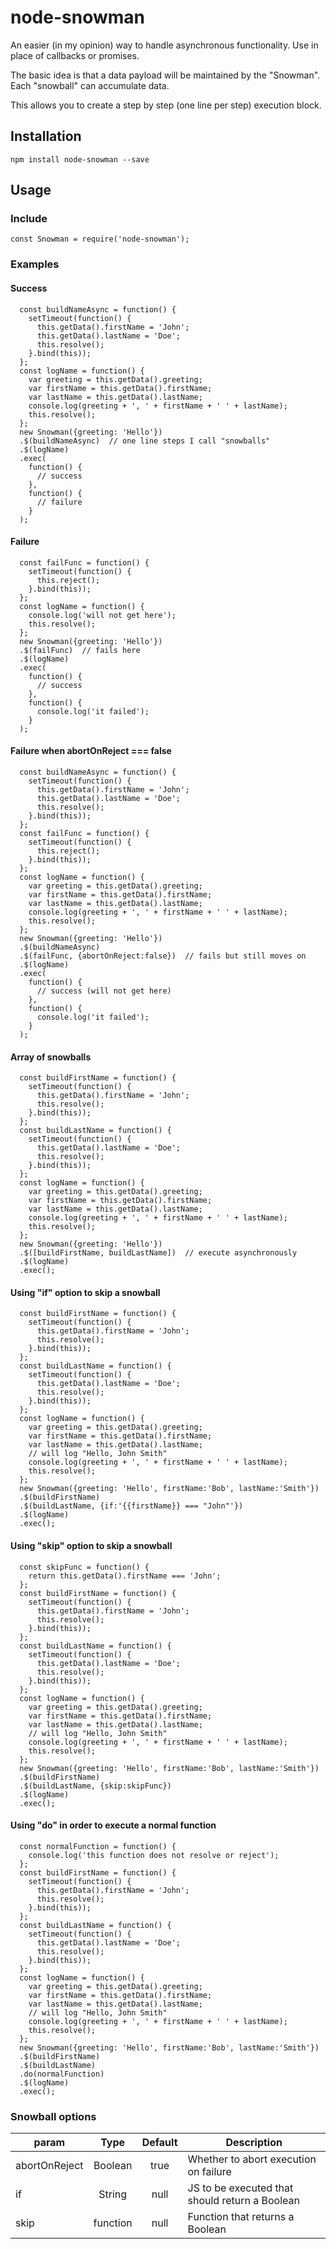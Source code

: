 # node-snowman

An easier (in my opinion) way to handle asynchronous functionality. Use in place of callbacks or promises.

The basic idea is that a data payload will be maintained by the "Snowman". Each "snowball" can accumulate data.

This allows you to create a step by step (one line per step) execution block.

## Installation

`npm install node-snowman --save`

## Usage

### Include

`const Snowman = require('node-snowman');`

### Examples
#### Success
```
  const buildNameAsync = function() {
    setTimeout(function() {
      this.getData().firstName = 'John';
      this.getData().lastName = 'Doe';
      this.resolve();
    }.bind(this));
  };
  const logName = function() {
    var greeting = this.getData().greeting;
    var firstName = this.getData().firstName;
    var lastName = this.getData().lastName;
    console.log(greeting + ', ' + firstName + ' ' + lastName);
    this.resolve();
  };
  new Snowman({greeting: 'Hello'})
  .$(buildNameAsync)  // one line steps I call "snowballs"
  .$(logName)
  .exec(
    function() {
      // success
    },
    function() {
      // failure
    }
  );
```
#### Failure
```
  const failFunc = function() {
    setTimeout(function() {
      this.reject();
    }.bind(this));
  };
  const logName = function() {
    console.log('will not get here');
    this.resolve();
  };
  new Snowman({greeting: 'Hello'})
  .$(failFunc)  // fails here
  .$(logName)
  .exec(
    function() {
      // success
    },
    function() {
      console.log('it failed');
    }
  );
```
#### Failure when abortOnReject === false
```
  const buildNameAsync = function() {
    setTimeout(function() {
      this.getData().firstName = 'John';
      this.getData().lastName = 'Doe';
      this.resolve();
    }.bind(this));
  };
  const failFunc = function() {
    setTimeout(function() {
      this.reject();
    }.bind(this));
  };
  const logName = function() {
    var greeting = this.getData().greeting;
    var firstName = this.getData().firstName;
    var lastName = this.getData().lastName;
    console.log(greeting + ', ' + firstName + ' ' + lastName);
    this.resolve();
  };
  new Snowman({greeting: 'Hello'})
  .$(buildNameAsync)
  .$(failFunc, {abortOnReject:false})  // fails but still moves on
  .$(logName)
  .exec(
    function() {
      // success (will not get here)
    },
    function() {
      console.log('it failed');
    }
  );
```
#### Array of snowballs
```
  const buildFirstName = function() {
    setTimeout(function() {
      this.getData().firstName = 'John';
      this.resolve();
    }.bind(this));
  };
  const buildLastName = function() {
    setTimeout(function() {
      this.getData().lastName = 'Doe';
      this.resolve();
    }.bind(this));
  };
  const logName = function() {
    var greeting = this.getData().greeting;
    var firstName = this.getData().firstName;
    var lastName = this.getData().lastName;
    console.log(greeting + ', ' + firstName + ' ' + lastName);
    this.resolve();
  };
  new Snowman({greeting: 'Hello'})
  .$([buildFirstName, buildLastName])  // execute asynchronously
  .$(logName)
  .exec();
```
#### Using "if" option to skip a snowball
```
  const buildFirstName = function() {
    setTimeout(function() {
      this.getData().firstName = 'John';
      this.resolve();
    }.bind(this));
  };
  const buildLastName = function() {
    setTimeout(function() {
      this.getData().lastName = 'Doe';
      this.resolve();
    }.bind(this));
  };
  const logName = function() {
    var greeting = this.getData().greeting;
    var firstName = this.getData().firstName;
    var lastName = this.getData().lastName;
    // will log "Hello, John Smith"
    console.log(greeting + ', ' + firstName + ' ' + lastName);
    this.resolve();
  };
  new Snowman({greeting: 'Hello', firstName:'Bob', lastName:'Smith'})
  .$(buildFirstName)
  .$(buildLastName, {if:'{{firstName}} === "John"'})
  .$(logName)
  .exec();
```
#### Using "skip" option to skip a snowball
```
  const skipFunc = function() {
    return this.getData().firstName === 'John';
  };
  const buildFirstName = function() {
    setTimeout(function() {
      this.getData().firstName = 'John';
      this.resolve();
    }.bind(this));
  };
  const buildLastName = function() {
    setTimeout(function() {
      this.getData().lastName = 'Doe';
      this.resolve();
    }.bind(this));
  };
  const logName = function() {
    var greeting = this.getData().greeting;
    var firstName = this.getData().firstName;
    var lastName = this.getData().lastName;
    // will log "Hello, John Smith"
    console.log(greeting + ', ' + firstName + ' ' + lastName);
    this.resolve();
  };
  new Snowman({greeting: 'Hello', firstName:'Bob', lastName:'Smith'})
  .$(buildFirstName)
  .$(buildLastName, {skip:skipFunc})
  .$(logName)
  .exec();
```
#### Using "do" in order to execute a normal function
```
  const normalFunction = function() {
    console.log('this function does not resolve or reject');
  };
  const buildFirstName = function() {
    setTimeout(function() {
      this.getData().firstName = 'John';
      this.resolve();
    }.bind(this));
  };
  const buildLastName = function() {
    setTimeout(function() {
      this.getData().lastName = 'Doe';
      this.resolve();
    }.bind(this));
  };
  const logName = function() {
    var greeting = this.getData().greeting;
    var firstName = this.getData().firstName;
    var lastName = this.getData().lastName;
    // will log "Hello, John Smith"
    console.log(greeting + ', ' + firstName + ' ' + lastName);
    this.resolve();
  };
  new Snowman({greeting: 'Hello', firstName:'Bob', lastName:'Smith'})
  .$(buildFirstName)
  .$(buildLastName)
  .do(normalFunction)
  .$(logName)
  .exec();
```
### Snowball options
| param         | Type          | Default | Description
| ------------- |:-------------:| :------:| ------------
| abortOnReject | Boolean       | true    | Whether to abort execution on failure
| if            | String        | null    | JS to be executed that should return a Boolean
| skip          | function      | null    | Function that returns a Boolean
